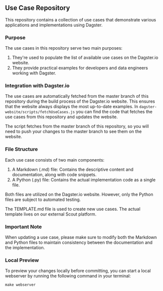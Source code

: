 ## Use Case Repository

This repository contains a collection of use cases that demonstrate various applications and implementations using Dagster.

### Purpose

The use cases in this repository serve two main purposes:

1. They're used to populate the list of available use cases on the Dagster.io website.
2. They provide practical examples for developers and data engineers working with Dagster.

### Integration with Dagster.io

The use cases are automatically fetched from the master branch of this repository during the build process of the Dagster.io website. This ensures that the website always displays the most up-to-date examples. In `dagster-website/scripts/fetchUseCases.js` you can find the code that fetches the use cases from this repository and updates the website.

The script fetches from the master branch of this repository, so you will need to push your changes to the master branch to see them on the website.

### File Structure

Each use case consists of two main components:

1. A Markdown (.md) file: Contains the descriptive content and documentation, along with code snippets.
2. A Python (.py) file: Contains the actual implementation code as a single file.

Both files are utilized on the Dagster.io website. However, only the Python files are subject to automated testing.

The TEMPLATE.md file is used to create new use cases. The actual template lives on our external
Scout platform. 

### Important Note

When updating a use case, please make sure to modify both the Markdown and Python files to maintain consistency between the documentation and the implementation.

### Local Preview

To preview your changes locally before committing, you can start a local webserver by running the following command in your terminal:

```
make webserver
```
